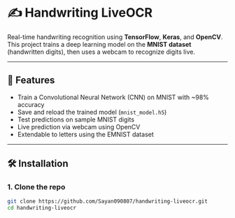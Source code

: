 # ✍️ Handwriting LiveOCR  

Real-time handwriting recognition using **TensorFlow**, **Keras**, and **OpenCV**.  
This project trains a deep learning model on the **MNIST dataset** (handwritten digits), then uses a webcam to recognize digits live.  

---

## 🚀 Features
- Train a Convolutional Neural Network (CNN) on MNIST with ~98% accuracy  
- Save and reload the trained model (`mnist_model.h5`)  
- Test predictions on sample MNIST digits  
- Live prediction via webcam using OpenCV  
- Extendable to letters using the EMNIST dataset  

---

## 🛠️ Installation

### 1. Clone the repo
```bash
git clone https://github.com/Sayan090807/handwriting-liveocr.git
cd handwriting-liveocr